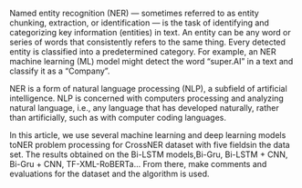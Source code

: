 Named entity recognition (NER) — sometimes referred to as entity chunking, extraction, or identification — is the task of identifying and categorizing key information (entities) in text. An entity can be any word or series of words that consistently refers to the same thing. Every detected entity is classified into a predetermined category. For example, an NER machine learning (ML) model might detect the word “super.AI” in a text and classify it as a “Company”.

NER is a form of natural language processing (NLP), a subfield of artificial intelligence. NLP is concerned with computers processing and analyzing natural language, i.e., any language that has developed naturally, rather than artificially, such as with computer coding languages.

In this article, we use several machine learning and deep learning models toNER problem processing for CrossNER dataset with five fieldsin the data set. The results obtained on the Bi-LSTM models,Bi-Gru, Bi-LSTM + CNN, Bi-Gru + CNN, TF-XML-RoBERTa...
From there, make comments and evaluations for the dataset and the algorithm is used.
